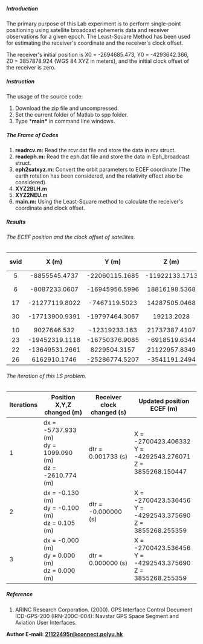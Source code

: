 ##### Introduction

The primary purpose of this Lab experiment is to perform single-point positioning using satellite broadcast ephemeris data and receiver observations for a given epoch. The Least-Square Method has been used for estimating the receiver's coordinate and the receiver's clock offset.

The receiver's initial position is X0 = -2694685.473, Y0 = -4293642.366, Z0 = 3857878.924 (WGS 84 XYZ in meters), and the initial clock offset of the receiver is zero.

##### Instruction

The usage of the source code:

1. Download the zip file and uncompressed.
2. Set the current folder of Matlab to spp folder.
3. Type ***main\*** in command line windows.

##### The Frame of Codes

1. **readrcv.m:** Read the rcvr.dat file and store the data in rcv struct.
2. **readeph.m:** Read the eph.dat file and store the data in Eph_broadcast struct.
3. **eph2satxyz.m:** Convert the orbit parameters to ECEF coordinate (The earth rotation has been considered, and the relativity effect also be considered).
4. **XYZ2BLH.m**
5. **XYZ2NEU.m**
6. **main.m:** Using the Least-Square method to calculate the receiver's coordinate and clock offset.

##### Results

###### The ECEF position and the clock offset of satellites.

| svid |     X (m)      |     Y (m)      |     Z (m)      | Clock offset (s) |
| :--: | :------------: | :------------: | :------------: | :--------------: |
|  5   | -8855545.4737  | -22060115.1685 | -11922133.1713 |    0.00018907    |
|  6   | -8087233.0607  | -16945956.5996 | 18816198.5368  |   -8.3932e-08    |
|  17  | -21277119.8022 | -7467119.5023  | 14287505.0468  |    -0.0002049    |
|  30  | -17713900.9391 | -19797464.3067 |   19213.2028   |   -1.0041e-05    |
|  10  |  9027646.532   | -12319233.163  | 21737387.4107  |    3.3248e-05    |
|  23  | -19452319.1118 | -16750376.9085 | -6918519.6344  |    1.036e-05     |
|  22  | -13649531.2661 |  8229504.3157  | 21122957.8349  |    0.00022268    |
|  26  |  6162910.1746  | -25286774.5207 | -3541191.2494  |    0.00028099    |

###### The iteration of this LS problem.

| Iterations | Position X,Y,Z changed (m)                                   | Receiver clock changed (s) | Updated position ECEF (m)                                    |
| ---------- | ------------------------------------------------------------ | -------------------------- | ------------------------------------------------------------ |
| 1          | dx  = -5737.933 (m)<br />dy  =  1099.090 (m) <br/>dz  = -2610.774 (m) | dtr  = 0.001733 (s)        | X  = -2700423.406332   <br />Y  = -4292543.276071 <br />Z  =  3855268.150447 |
| 2          | dx  =  -0.130 (m)<br />dy  =  -0.100 (m)<br />dz  =   0.105 (m) | dtr  = -0.000000 (s)       | X  = -2700423.536456   <br />Y  = -4292543.375690   <br />Z  =   3855268.255359 |
| 3          | dx  =  -0.000 (m)  <br />dy  =   0.000  (m)  <br />dz  =   0.000 (m) | dtr  = 0.000000 (s)        | X  = -2700423.536456  <br />Y  = -4292543.375690  <br />Z  =  3855268.255359 |



##### Reference

1. ARINC Research Corporation. (2000). GPS Interface Control Document ICD-GPS-200 (IRN-200C-004): Navstar GPS Space Segment and Aviation User Interfaces.

**Author E-mail: 21122495r@connect.polyu.hk**